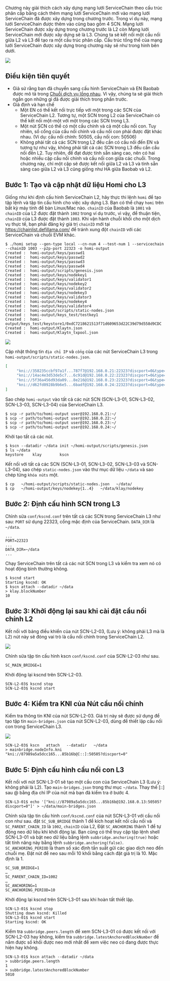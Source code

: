 Chương này giải thích cách xây dựng mạng lưới ServiceChain theo cấu trúc phân cấp bằng cách thêm mạng lưới ServiceChain mới vào mạng lưới ServiceChain đã được xây dựng trong chương trước. Trong ví dụ này, mạng lưới ServiceChain được thêm vào cũng bao gồm 4 SCN. Mạng lưới ServiceChain được xây dựng trong chương trước là L2 còn Mạng lưới ServiceChain mới được xây dựng sẽ là L3. Chúng ta sẽ kết nối một cầu nối giữa L2 và L3 để tạo ra một cấu trúc phân cấp. Cấu trúc tổng thể của mạng lưới ServiceChain được xây dựng trong chương này sẽ như trong hình bên dưới.

![](../images/sc-nestedsc-arch.png)


## Điều kiện tiên quyết <a id="prerequisites"></a>
 - Giả sử rằng bạn đã chuyển sang cấu hình ServiceChain và EN Baobab được mô tả trong [Chuỗi dịch vụ lồng nhau](nested-sc.md). Vì vậy, chúng ta sẽ giải thích ngắn gọn những gì đã được giải thích trong phần trước.
 - Giả định và hạn chế
   - Một EN có thể kết nối trực tiếp với một trong các SCN của ServiceChain L2. Tương tự, một SCN trong L2 của ServiceChain có thể kết nối một-một với một trong các SCN trong L3.
   - Một nút SCN có thể có một cầu chính và cả một cầu nối con. Tuy nhiên, số cổng của cầu nối chính và cầu nối con phải được đặt khác nhau. (Ví dụ: cầu nối chính: 50505, cầu nối con: 50506)
   - Không phải tất cả các SCN trong L2 đều cần có cầu nối đến EN và tương tự như vậy, không phải tất cả các SCN trong L3 đều cần cầu nối đến L2. Tuy nhiên, để đạt được tính sẵn sàng cao, nên có hai hoặc nhiều cặp cầu nối chính và cầu nối con giữa các chuỗi. Trong chương này, chỉ một cặp sẽ được kết nối giữa L2 và L3 và tính sẵn sàng cao giữa L2 và L3 cũng giống như HA giữa Baobab và L2.

## Bước 1: Tạo và cập nhật dữ liệu Homi cho L3 <a id="step-1-create-and-update-homi"></a>
Giống như khi định cấu hình ServiceChain L2, hãy thực thi lệnh `homi` để tạo tập lệnh và tập tin cấu hình cho việc xây dựng L3. Bạn có thể chạy `homi` trên bất kỳ máy tính để bàn Linux/Mac nào. `chainID` của Baobab là `1001` và `chainID` của L2 được đặt thành `1002` trong ví dụ trước, vì vậy, để thuận tiện, `chainID` của L3 được đặt thành `1003`. Khi vận hành chuỗi khối cho một dịch vụ thực tế, bạn phải đăng ký giá trị `chainID` mới tại https://chainlist.defillama.com/ để tránh xung đột `chainID` với các ServiceChain và chuỗi EVM khác.


```console
$ ./homi setup --gen-type local --cn-num 4 --test-num 1 --servicechain --chainID 1003 --p2p-port 22323 -o homi-output
Created :  homi-output/keys/passwd1
Created :  homi-output/keys/passwd2
Created :  homi-output/keys/passwd3
Created :  homi-output/keys/passwd4
Created :  homi-output/scripts/genesis.json
Created :  homi-output/keys/nodekey1
Created :  homi-output/keys/validator1
Created :  homi-output/keys/nodekey2
Created :  homi-output/keys/validator2
Created :  homi-output/keys/nodekey3
Created :  homi-output/keys/validator3
Created :  homi-output/keys/nodekey4
Created :  homi-output/keys/validator4
Created :  homi-output/scripts/static-nodes.json
Created :  homi-output/keys_test/testkey1
Created :  homi-output/keys_test/keystore1/0xdC7218621513f71d609653d22C39d79d558d9CDC
Created :  homi-output/Klaytn.json
Created :  homi-output/Klaytn_txpool.json
```

![](../images/sc-nestedsc-ip.png)

Cập nhật thông tin `địa chỉ IP` và `cổng` của các nút ServiceChain L3 trong `homi-output/scripts/static-nodes.json`.


```json
[
     "kni://358235ccbf97a1f...787f7@192.168.0.21:22323?discport=0&type=cn",
     "kni://14ac4e3d53de5c7...6c91d@192.168.0.22:22323?discport=0&type=cn",
     "kni://5f36a456d93da09...8e216@192.168.0.23:22323?discport=0&type=cn",
     "kni://d62fd0928b9b6e5...6badf@192.168.0.24:22323?discport=0&type=cn"
]
```

Sao chép `homi-output` vào tất cả các nút SCN (SCN-L3-01, SCN-L3-02, SCN-L3-03, SCN-L3-04) của ServiceChain L3.

```console
$ scp -r path/to/homi-output user@192.168.0.21:~/ 
$ scp -r path/to/homi-output user@192.168.0.22:~/ 
$ scp -r path/to/homi-output user@192.168.0.23:~/ 
$ scp -r path/to/homi-output user@192.168.0.24:~/ 
```

Khởi tạo tất cả các nút.

```console
$ kscn --datadir ~/data init ~/homi-output/scripts/genesis.json
$ ls ~/data
keystore    klay        kscn
```

Kết nối với tất cả các SCN (SCN-L3-01, SCN-L3-02, SCN-L3-03 và SCN-L3-04), sao chép `static-nodes.json` vào thư mục dữ liệu `~/data` và sao chép từng `khóa núts` một.

```console
$ cp   ~/homi-output/scripts/static-nodes.json   ~/data/
$ cp   ~/homi-output/keys/nodekey{1..4}   ~/data/klay/nodekey
```


## Bước 2: Định cấu hình SCN trong L3 <a id="step-2-scn-configuration"></a>


Chỉnh sửa `conf/kscnd.conf` trên tất cả các SCN trong ServiceChain L3 như sau: `PORT` sử dụng 22323, cổng mặc định của ServiceChain. `DATA_DIR` là `~/data`.

```
...
PORT=22323
...
DATA_DIR=~/data
...
```

Chạy ServiceChain trên tất cả các nút SCN trong L3 và kiểm tra xem nó có hoạt động bình thường không.


```console
$ kscnd start
Starting kscnd: OK
$ kscn attach --datadir ~/data
> klay.blockNumber
10
```

## Bước 3: Khởi động lại sau khi cài đặt cầu nối chính L2 <a id="step-3-restart-after-setting-L2-main-bridge"></a>

Kết nối với bảng điều khiển của nút SCN-L2-03, (Lưu ý: không phải L3 mà là L2) nút này sẽ đóng vai trò là cầu nối chính trong ServiceChain L2.

![](../images/sc-nestedsc-id.png)

Chỉnh sửa tập tin cấu hình kscn `conf/kscnd.conf` của SCN-L2-03 như sau.

```console
SC_MAIN_BRIDGE=1
```

Khởi động lại kscnd trên SCN-L2-03.

```console
SCN-L2-03$ kscnd stop
SCN-L2-03$ kscnd start
```

## Bước 4: Kiểm tra KNI của Nút cầu nối chính <a id="step-4-check-kni-of-main-bridge-node"></a>

Kiểm tra thông tin KNI của nút SCN-L2-03. Giá trị này sẽ được sử dụng để tạo tập tin `main-bridges.json` của nút SCN-L2-03, dùng để thiết lập cầu nối con trong ServiceChain L3.

![](../images/sc-nestedsc-nodeinfo.png)


```console
SCN-L2-03$ kscn   attach   --datadir   ~/data
> mainbridge.nodeInfo.kni
"kni://87989a5a5dcc165...85b16b@[::]:50505?discport=0"
```



## Bước 5: Định cấu hình cầu nối con L3 <a id="step-5-configure-l3-sub-bridge"></a>

Kết nối với nút SCN-L3-01 sẽ tạo một cầu con của ServiceChain L3 (Lưu ý: không phải là L2). Tạo `main-bridges.json` trong thư mục `~/data`. Thay thế \[::\] sau @ bằng địa chỉ IP của nút mà bạn đã kiểm tra ở bước 4.

```console
SCN-L3-01$ echo '["kni://87989a5a5dcc165...85b16b@192.168.0.13:50505?discport=0"]' > ~/data/main-bridges.json
```

Chỉnh sửa tập tin cấu hình `conf/kscnd.conf` của nút SCN-L3-01 với cầu nối con như sau. đặt `SC_SUB_BRIDGE` thành 1 để kích hoạt kết nối cầu nối và `SC_PARENT_CHAIN_ID` là `1002`, `chainID` của L2, Đặt `SC_ANCHORING` thành 1 để tự động neo dữ liệu khi khởi động lại. Bạn cũng có thể truy cập tập lệnh shell SCN-L3-01 và bật neo dữ liệu bằng lệnh `subbridge.anchoring(true)` hoặc tắt tính năng này bằng lệnh `subbridge.anchoring(false)`. `SC_ANCHORING_PERIOD` là tham số xác định tần suất gửi các giao dịch neo đến chuỗi mẹ. Đặt nút để neo sau mỗi 10 khối bằng cách đặt giá trị là 10. Mặc định là 1.

```console
SC_SUB_BRIDGE=1
…
SC_PARENT_CHAIN_ID=1002
…
SC_ANCHORING=1
SC_ANCHORING_PERIOD=10
```

Khởi động lại kscnd trên SCN-L3-01 sau khi hoàn tất thiết lập.

```console
SCN-L3-01$ kscnd stop
Shutting down kscnd: Killed
SCN-L3-01$ kscnd start
Starting kscnd: OK
```

Kiểm tra `subbridge.peers.length` để xem SCN-L3-01 có được kết nối với SCN-L2-03 hay không, kiểm tra `subbridge.latestAnchoredBlockNumber` để nắm được số khối được neo mới nhất để xem việc neo có đang được thực hiện hay không.

```console
SCN-L3-01$ kscn attach --datadir ~/data
> subbridge.peers.length
1
> subbridge.latestAnchoredBlockNumber
5010
```
